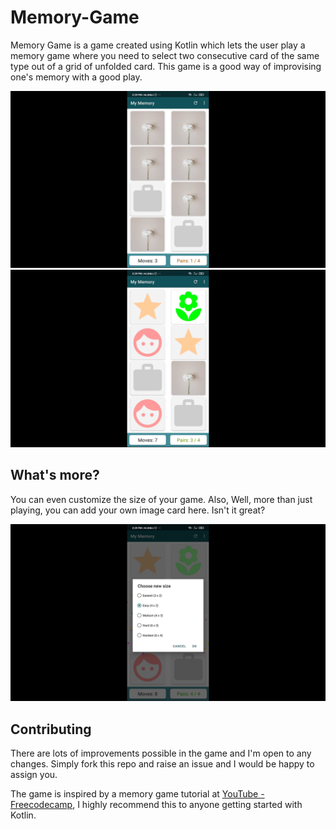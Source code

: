 # Memory-Game
Memory Game is a game created using Kotlin which lets the user play a memory game where you need to select two consecutive card of the same type out of a grid of unfolded card. 
This game is a good way of improvising one's memory with a good play.

![Screenshot](ReadmeImage.png)
![Screenshot 2](ReadmeImage2.png)

## What's more? 
You can even customize the size of your game. Also, Well, more than just playing, you can add your own image card here. Isn't it great? 

![Screenshot 3](ReadmeImage1.png)

## Contributing
There are lots of improvements possible in the game and I'm open to any changes. Simply fork this repo and raise an issue and I would be happy to assign you.

The game is inspired by a memory game tutorial at [YouTube - Freecodecamp](https://www.youtube.com/watch?v=C2DBDZKkLss), I highly recommend this to anyone getting started with Kotlin.

